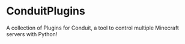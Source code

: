 # ConduitPlugins
A collection of Plugins for Conduit, a tool to control multiple Minecraft servers with Python!
